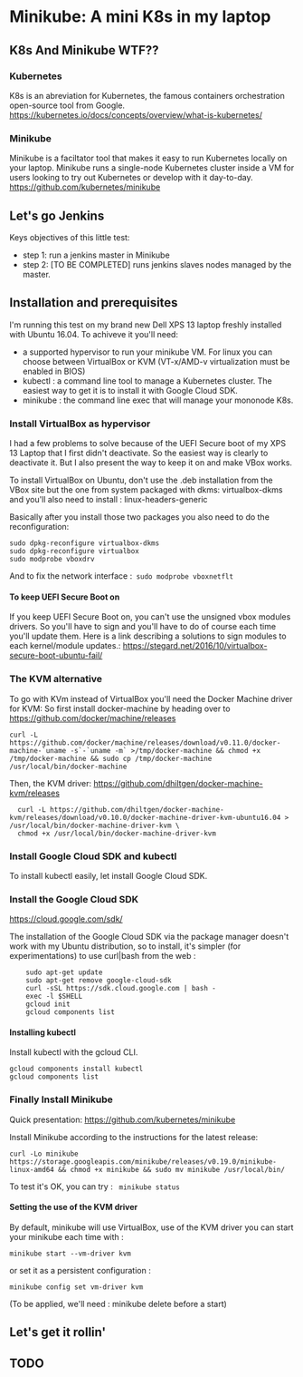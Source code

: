 
# Minikube: A mini K8s in my laptop

## K8s And Minikube WTF??

### Kubernetes
K8s is an abreviation for Kubernetes, the famous containers orchestration open-source tool from Google.
https://kubernetes.io/docs/concepts/overview/what-is-kubernetes/

### Minikube
Minikube is a faciltator tool that makes it easy to run Kubernetes locally on your laptop. Minikube runs a single-node Kubernetes cluster inside a VM for users looking to try out Kubernetes or develop with it day-to-day.
https://github.com/kubernetes/minikube

## Let's go Jenkins
Keys objectives of this little test:
 * step 1: run a jenkins master in Minikube
 * step 2: [TO BE COMPLETED] runs jenkins slaves nodes managed by the master.

## Installation and prerequisites

I'm running this test on my brand new Dell XPS 13 laptop freshly installed with Ubuntu 16.04.
To achiveve it you'll need:
 * a supported hypervisor to run your minikube VM. For linux you can choose between VirtualBox or KVM (VT-x/AMD-v virtualization must be enabled in BIOS)
 * kubectl : a command line tool to manage a Kubernetes cluster. The easiest way to get it is to install it with Google Cloud SDK.
 * minikube : the command line exec that will manage your mononode K8s.

### Install VirtualBox as hypervisor

I had a few problems to solve because of the UEFI Secure boot of my XPS 13 Laptop that I first didn't deactivate.
So the easiest way is clearly to deactivate it. But I also present the way to keep it on and make VBox works.

To install VirtualBox on Ubuntu, don't use the .deb installation from the VBox site but the one from system packaged with dkms:
virtualbox-dkms
and you'll also need to install : linux-headers-generic

Basically after you install those two packages you also need to do the reconfiguration:
```
sudo dpkg-reconfigure virtualbox-dkms
sudo dpkg-reconfigure virtualbox
sudo modprobe vboxdrv
```
And to fix the network interface :```
sudo modprobe vboxnetflt```

#### To keep UEFI Secure Boot on
If you keep UEFI Secure Boot on, you can't use the unsigned vbox modules drivers. So you'll have to sign and you'll have to do of course each time you'll update them.
Here is a link describing a solutions to sign modules to each kernel/module updates.:
https://stegard.net/2016/10/virtualbox-secure-boot-ubuntu-fail/


### The KVM alternative
To go with KVm instead of VirtualBox you'll need the Docker Machine driver for KVM:
So first install docker-machine by heading over to https://github.com/docker/machine/releases
```
curl -L https://github.com/docker/machine/releases/download/v0.11.0/docker-machine-`uname -s`-`uname -m` >/tmp/docker-machine && chmod +x /tmp/docker-machine && sudo cp /tmp/docker-machine /usr/local/bin/docker-machine
```

Then, the KVM driver:  https://github.com/dhiltgen/docker-machine-kvm/releases
```
  curl -L https://github.com/dhiltgen/docker-machine-kvm/releases/download/v0.10.0/docker-machine-driver-kvm-ubuntu16.04 > /usr/local/bin/docker-machine-driver-kvm \
  chmod +x /usr/local/bin/docker-machine-driver-kvm
```

### Install Google Cloud SDK and kubectl

To install kubectl easily, let install Google Cloud SDK.

### Install the Google Cloud SDK
https://cloud.google.com/sdk/

The installation of the Google Cloud SDK via the package manager doesn't work with my Ubuntu distribution,
so to install, it's simpler (for experimentations) to use curl|bash from the web  :
```
    sudo apt-get update
    sudo apt-get remove google-cloud-sdk
    curl -sSL https://sdk.cloud.google.com | bash -
    exec -l $SHELL
    gcloud init
    gcloud components list
```

#### Installing kubectl
Install kubectl with the gcloud CLI.
```
gcloud components install kubectl
gcloud components list
```

### Finally Install Minikube

Quick presentation: https://github.com/kubernetes/minikube

Install Minikube according to the instructions for the latest release:
```
curl -Lo minikube https://storage.googleapis.com/minikube/releases/v0.19.0/minikube-linux-amd64 && chmod +x minikube && sudo mv minikube /usr/local/bin/
```
To test it's OK, you can try : ``` minikube status```

#### Setting the use of the KVM driver
By default, minikube will use VirtualBox, use of the KVM driver you can start your minikube each time with :
```
minikube start --vm-driver kvm
```
or set it as a persistent configuration :
```
minikube config set vm-driver kvm
```
(To be applied, we'll need : minikube delete before a start)


## Let's get it rollin'






## TODO
